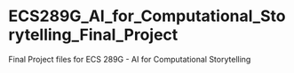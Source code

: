 # ECS289G_AI_for_Computational_Storytelling_Final_Project
Final Project files for ECS 289G - AI for Computational Storytelling
